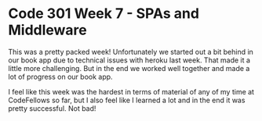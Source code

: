 # Code 301 Week 7 - SPAs and Middleware

This was a pretty packed week! Unfortunately we started out a bit behind in our book app due to technical issues with heroku last week. That made it a little more challenging. But in the end we worked well together and made a lot of progress on our book app.

I feel like this week was the hardest in terms of material of any of my time at CodeFellows so far, but I also feel like I learned a lot and in the end it was pretty successful. Not bad!
